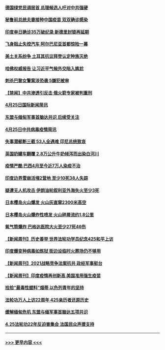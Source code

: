 #### [德国绿党民调居首 总理候选人吁对中共强硬](../pages/prog202/a103104341.md?t=04261151) 
#### [秘鲁前总统夫妻接种中国疫苗 双双确诊感染](../pages/prog202/a103104315.md?t=04261151) 
#### [印度单日确诊35万破纪录 新德里封锁再延期](../pages/prog202/a103104180.md?t=04261151) 
#### [飞身阻止失控汽车 阿尔巴尼亚首都惊险一幕](../pages/prog202/a103104210.md?t=04261151) 
#### [美土关系纷争 土耳其抗议拜登认定种族灭绝](../pages/prog202/a103104265.md?t=04261151) 
#### [哈佛权威报告 让习近平气候外交陷入尴尬](../pages/prog202/a103104248.md?t=04261151) 
#### [刺杀巴黎女警案涉恐袭 5嫌犯被审](../pages/prog202/a103104236.md?t=04261151) 
#### [【禁闻】中共渗透引反击 俄火箭专家被判重刑](../pages/prog202/a103104123.md?t=04261151) 
#### [4月25日国际新闻简讯](../pages/prog202/a103104111.md?t=04261151) 
#### [东盟与缅甸军事首脑达共识 后续受关注](../pages/prog202/a103104094.md?t=04261151) 
#### [4月25日中共病毒疫情简讯](../pages/prog202/a103104095.md?t=04261151) 
#### [失事潜艇断三截 53人全遇难 印尼总统致哀](../pages/prog202/a103104074.md?t=04261151) 
#### [英国奶罐车翻覆 2.8万公升牛奶倾泻而出染白河川](../pages/prog202/a103104038.md?t=04261151) 
#### [疫情严酷 巴西4月至今近7万人染疫不治](../pages/prog202/a103104001.md?t=04261151) 
#### [印度边界雪崩活埋2营地 至少10死38人失踪](../pages/prog202/a103103939.md?t=04261151) 
#### [疑遭无人机攻击 伊朗油轮叙利亚外海失火至少3死](../pages/prog202/a103103926.md?t=04261151) 
#### [日本樱岛火山爆发 火山灰直窜2300米高空](../pages/prog202/a103103910.md?t=04261151) 
#### [日本樱岛火山爆炸性喷发 火山碎屑流约1.8公里](../pages/prog202/a103103912.md?t=04261151) 
#### [氧气筒爆炸 巴格达医院大火至少27死46伤](../pages/prog202/a103103882.md?t=04261151) 
#### [【新闻周刊】历史善举 世界法轮功学员纪念425和平上访](../pages/prog202/a103103799.md?t=04261151) 
#### [印度爆变种病毒如炼狱 街边设临时火葬场仍不够用](../pages/prog202/a103103776.md?t=04261151) 
#### [【新闻周刊】2021战略竞争法案抗共 政经军事挺台](../pages/prog202/a103103755.md?t=04261151) 
#### [【新闻周刊】印度疫情再创新高 美国准用强生疫苗](../pages/prog202/a103103740.md?t=04261151) 
#### [捡拾“最毒性塑料”烟蒂 以色列青年的坚持](../pages/prog202/a103103744.md?t=04261151) 
#### [法轮功万人上访22周年 425亲历者还原历史](../pages/prog202/a103103695.md?t=04261151) 
#### [缓解缅甸危机 东盟与缅军事首脑达五项共识](../pages/prog202/a103103749.md?t=04261151) 
#### [4.25法轮功22年反迫害集会 法国民众声援支持](../pages/prog202/a103103752.md?t=04261151) 

----
#### [ >>> 更早内容 <<< ](../indexes/prog202-earlier.md)
